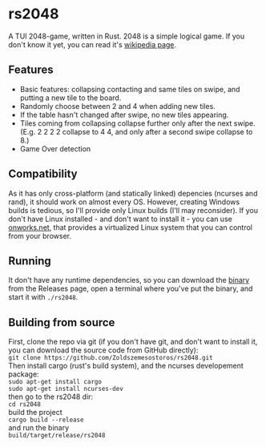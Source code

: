 # rs2048
A TUI 2048-game, written in Rust.
2048 is a simple logical game. If you don't know it yet, you can read it's [wikipedia page](https://en.wikipedia.org/wiki/2048_(video_game)).

## Features
 - Basic features: collapsing contacting and same tiles on swipe, and putting a new tile to the board.
 - Randomly choose between 2 and 4 when adding new tiles.
 - If the table hasn't changed after swipe, no new tiles appearing.
 - Tiles coming from collapsing collapse further only after the next swipe. (E.g. 2 2 2 2 collapse to 4 4, and only after a second swipe collapse to 8.)
 - Game Over detection

## Compatibility
As it has only cross-platform (and statically linked) depencies (ncurses and rand), it should work on almost every OS.
However, creating Windows builds is tedious, so I'll provide only Linux builds (I'll may reconsider).
If you don't have Linux installed - and don't want to install it - you can use [onworks.net](https://www.onworks.net), that provides a virtualized Linux system that you can control from your browser.

## Running
It don't have any runtime dependencies, so you can download the [binary]() from the Releases page, open a terminal where you've put the binary, and start it with `./rs2048`.

## Building from source
First, clone the repo via git (if you don't have git, and don't want to install it, you can download the source code from GitHub directly):<br>
`git clone https://github.com/Zoldszemesostoros/rs2048.git`<br>
Then install cargo (rust's build system), and the ncurses developement package:<br>
`sudo apt-get install cargo`<br>
`sudo apt-get install ncurses-dev`<br>
then go to the rs2048 dir:<br>
`cd rs2048`<br>
build the project<br>
`cargo build --release`<br>
and run the binary<br>
`build/target/release/rs2048`<br>
